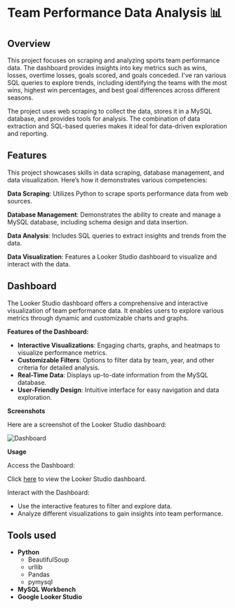 # Team Performance Data Analysis 📊

## Overview 
This project focuses on scraping and analyzing sports team performance data. The dashboard provides insights into key metrics such as wins, losses, overtime losses, goals scored, and goals conceded. I've ran various SQL queries to explore trends, including identifying the teams with the most wins, highest win percentages, and best goal differences across different seasons.

The project uses web scraping to collect the data, stores it in a MySQL database, and provides tools for analysis. The combination of data extraction and SQL-based queries makes it ideal for data-driven exploration and reporting.

## Features

This project showcases skills in data scraping, database management, and data visualization. Here’s how it demonstrates various competencies:

**Data Scraping**: Utilizes Python to scrape sports performance data from web sources.

**Database Management**: Demonstrates the ability to create and manage a MySQL database, including schema design and data insertion.

**Data Analysis**: Includes SQL queries to extract insights and trends from the data.

**Data Visualization**: Features a Looker Studio dashboard to visualize and interact with the data.

## Dashboard

The Looker Studio dashboard offers a comprehensive and interactive visualization of team performance data. It enables users to explore various metrics through dynamic and customizable charts and graphs.

**Features of the Dashboard:**

- **Interactive Visualizations**: Engaging charts, graphs, and heatmaps to visualize performance metrics.
- **Customizable Filters**: Options to filter data by team, year, and other criteria for detailed analysis.
- **Real-Time Data**: Displays up-to-date information from the MySQL database.
- **User-Friendly Design**: Intuitive interface for easy navigation and data exploration.

**Screenshots**

Here are a screenshot of the Looker Studio dashboard:

![Dashboard](https://github.com/user-attachments/assets/259d160e-3120-44c4-981a-d3d29ee0c4fb)

**Usage**

Access the Dashboard:

Click [here](https://lookerstudio.google.com/reporting/23b31a22-828c-4de9-9c3e-9abb2dd697d6) to view the Looker Studio dashboard.

Interact with the Dashboard:
- Use the interactive features to filter and explore data.
- Analyze different visualizations to gain insights into team performance.

## Tools used

- **Python**
  - BeautifulSoup
  - urllib
  - Pandas
  - pymysql
- **MySQL Workbench**
- **Google Looker Studio**
